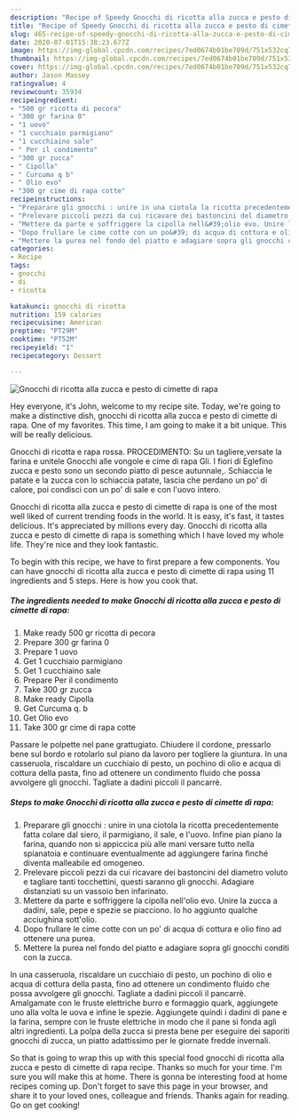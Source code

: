 ```yaml
---
description: "Recipe of Speedy Gnocchi di ricotta alla zucca e pesto di cimette di rapa"
title: "Recipe of Speedy Gnocchi di ricotta alla zucca e pesto di cimette di rapa"
slug: 465-recipe-of-speedy-gnocchi-di-ricotta-alla-zucca-e-pesto-di-cimette-di-rapa
date: 2020-07-01T15:38:23.677Z
image: https://img-global.cpcdn.com/recipes/7ed0674b01be709d/751x532cq70/gnocchi-di-ricotta-alla-zucca-e-pesto-di-cimette-di-rapa-recipe-main-photo.jpg
thumbnail: https://img-global.cpcdn.com/recipes/7ed0674b01be709d/751x532cq70/gnocchi-di-ricotta-alla-zucca-e-pesto-di-cimette-di-rapa-recipe-main-photo.jpg
cover: https://img-global.cpcdn.com/recipes/7ed0674b01be709d/751x532cq70/gnocchi-di-ricotta-alla-zucca-e-pesto-di-cimette-di-rapa-recipe-main-photo.jpg
author: Jason Massey
ratingvalue: 4
reviewcount: 35934
recipeingredient:
- "500 gr ricotta di pecora"
- "300 gr farina 0"
- "1 uovo"
- "1 cucchiaio parmigiano"
- "1 cucchiaino sale"
- " Per il condimento"
- "300 gr zucca"
- " Cipolla"
- " Curcuma q b"
- " Olio evo"
- "300 gr cime di rapa cotte"
recipeinstructions:
- "Preparare gli gnocchi : unire in una ciotola la ricotta precedentemente fatta colare dal siero, il parmigiano, il sale, e l&#39;uovo. Infine pian piano la farina, quando non si appiccica più alle mani versare tutto nella spianatoia e continuare eventualmente ad aggiungere farina finché diventa malleabile ed omogeneo."
- "Prelevare piccoli pezzi da cui ricavare dei bastoncini del diametro voluto e tagliare tanti tocchettini, questi saranno gli gnocchi. Adagiare distanziati su un vassoio ben infarinato."
- "Mettere da parte e soffriggere la cipolla nell&#39;olio evo. Unire la zucca a dadini, sale, pepe e spezie se piacciono. Io ho aggiunto qualche acciughina sott&#39;olio."
- "Dopo frullare le cime cotte con un po&#39; di acqua di cottura e olio fino ad ottenere una purea."
- "Mettere la purea nel fondo del piatto e adagiare sopra gli gnocchi conditi con la zucca."
categories:
- Recipe
tags:
- gnocchi
- di
- ricotta

katakunci: gnocchi di ricotta 
nutrition: 159 calories
recipecuisine: American
preptime: "PT29M"
cooktime: "PT52M"
recipeyield: "1"
recipecategory: Dessert

---
```



![Gnocchi di ricotta alla zucca e pesto di cimette di rapa](https://img-global.cpcdn.com/recipes/7ed0674b01be709d/751x532cq70/gnocchi-di-ricotta-alla-zucca-e-pesto-di-cimette-di-rapa-recipe-main-photo.jpg)

Hey everyone, it's John, welcome to my recipe site. Today, we're going to make a distinctive dish, gnocchi di ricotta alla zucca e pesto di cimette di rapa. One of my favorites. This time, I am going to make it a bit unique. This will be really delicious.

Gnocchi di ricotta e rapa rossa. PROCEDIMENTO: Su un tagliere,versate la farina e unitele Gnocchi alle vongole e cime di rapa Gli. I fiori di Eglefino zucca e pesto sono un secondo piatto di pesce autunnale,. Schiaccia le patate e la zucca con lo schiaccia patate, lascia che perdano un po&#39; di calore, poi condisci con un po&#39; di sale e con l&#39;uovo intero.

Gnocchi di ricotta alla zucca e pesto di cimette di rapa is one of the most well liked of current trending foods in the world. It is easy, it's fast, it tastes delicious. It's appreciated by millions every day. Gnocchi di ricotta alla zucca e pesto di cimette di rapa is something which I have loved my whole life. They're nice and they look fantastic.


To begin with this recipe, we have to first prepare a few components. You can have gnocchi di ricotta alla zucca e pesto di cimette di rapa using 11 ingredients and 5 steps. Here is how you cook that.

<!--inarticleads1-->

##### The ingredients needed to make Gnocchi di ricotta alla zucca e pesto di cimette di rapa:

1. Make ready 500 gr ricotta di pecora
1. Prepare 300 gr farina 0
1. Prepare 1 uovo
1. Get 1 cucchiaio parmigiano
1. Get 1 cucchiaino sale
1. Prepare  Per il condimento
1. Take 300 gr zucca
1. Make ready  Cipolla
1. Get  Curcuma q. b
1. Get  Olio evo
1. Take 300 gr cime di rapa cotte


Passare le polpette nel pane grattugiato. Chiudere il cordone, pressarlo bene sul bordo e rotolarlo sul piano da lavoro per togliere la giuntura. In una casseruola, riscaldare un cucchiaio di pesto, un pochino di olio e acqua di cottura della pasta, fino ad ottenere un condimento fluido che possa avvolgere gli gnocchi. Tagliate a dadini piccoli il pancarrè. 

<!--inarticleads2-->

##### Steps to make Gnocchi di ricotta alla zucca e pesto di cimette di rapa:

1. Preparare gli gnocchi : unire in una ciotola la ricotta precedentemente fatta colare dal siero, il parmigiano, il sale, e l&#39;uovo. Infine pian piano la farina, quando non si appiccica più alle mani versare tutto nella spianatoia e continuare eventualmente ad aggiungere farina finché diventa malleabile ed omogeneo.
1. Prelevare piccoli pezzi da cui ricavare dei bastoncini del diametro voluto e tagliare tanti tocchettini, questi saranno gli gnocchi. Adagiare distanziati su un vassoio ben infarinato.
1. Mettere da parte e soffriggere la cipolla nell&#39;olio evo. Unire la zucca a dadini, sale, pepe e spezie se piacciono. Io ho aggiunto qualche acciughina sott&#39;olio.
1. Dopo frullare le cime cotte con un po&#39; di acqua di cottura e olio fino ad ottenere una purea.
1. Mettere la purea nel fondo del piatto e adagiare sopra gli gnocchi conditi con la zucca.


In una casseruola, riscaldare un cucchiaio di pesto, un pochino di olio e acqua di cottura della pasta, fino ad ottenere un condimento fluido che possa avvolgere gli gnocchi. Tagliate a dadini piccoli il pancarrè. Amalgamate con le fruste elettriche burro e formaggio quark, aggiungete uno alla volta le uova e infine le spezie. Aggiungete quindi i dadini di pane e la farina, sempre con le fruste elettriche in modo che il pane si fonda agli altri ingredienti. La polpa della zucca si presta bene per eseguire dei saporiti gnocchi di zucca, un piatto adattissimo per le giornate fredde invernali. 

So that is going to wrap this up with this special food gnocchi di ricotta alla zucca e pesto di cimette di rapa recipe. Thanks so much for your time. I'm sure you will make this at home. There is gonna be interesting food at home recipes coming up. Don't forget to save this page in your browser, and share it to your loved ones, colleague and friends. Thanks again for reading. Go on get cooking!
